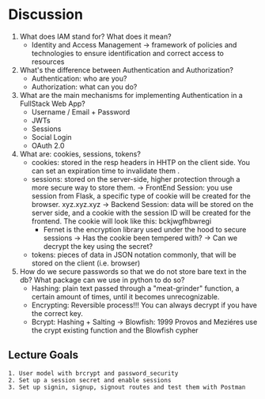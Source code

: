 # Discussion

1. What does IAM stand for? What does it mean?
    - Identity and Access Management -> framework of policies and technologies to ensure identification and correct access to resources
2. What's the difference between Authentication and Authorization?
    - Authentication: who are you?
    - Authorization: what can you do?
3. What are the main mechanisms for implementing Authentication in a FullStack Web App?
    - Username / Email + Password
    - JWTs
    - Sessions
    - Social Login
    - OAuth 2.0
4. What are: cookies, sessions, tokens?
    - cookies: stored in the resp headers in HHTP on the client side. You can set an expiration time to invalidate them .
    - sessions: stored on the server-side, higher protection through a more secure way to store them.
        -> FrontEnd Session: you use session from Flask, a specific type of cookie will be created for the browser. xyz.xyz.xyz
        -> Backend Session: data will be stored on the server side, and a cookie with the session ID will be created for the frontend. The cookie will look like this: bckjwgfhbwregi
        - Fernet is the encryption library used under the hood to secure sessions
            -> Has the cookie been tempered with?
            -> Can we decrypt the key using the secret?
    - tokens: pieces of data in JSON notation commonly, that will be stored on the client (i.e. browser)
5. How do we secure passwords so that we do not store bare text in the db? What package can we use in python to do so?
    - Hashing: plain text passed through a "meat-grinder" function, a certain amount of times, until it becomes unrecognizable.
    - Encrypting: Reversible process!!! You can always decrypt if you have the correct key. 
    - Bcrypt: Hashing + Salting -> Blowfish: 1999 Provos and Meziéres use the crypt existing function and the Blowfish cypher

## Lecture Goals
    1. User model with brcrypt and password_security
    2. Set up a session secret and enable sessions
    3. Set up signin, signup, signout routes and test them with Postman

